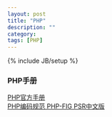 ```yaml
---
layout: post
title: "PHP"
description: ""
category: 
tags: [PHP]
---
```

{% include JB/setup %}

### PHP手册
[PHP官方手册](http://php.net/manual/zh/)   
[PHP编码规范 PHP-FIG PSR中文版](https://github.com/PizzaLiu/PHP-FIG)   